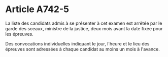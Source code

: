 # Article A742-5

La liste des candidats admis à se présenter à cet examen est arrêtée par le garde des sceaux, ministre de la justice, deux mois avant la date fixée pour les épreuves.

Des convocations individuelles indiquant le jour, l'heure et le lieu des épreuves sont adressées à chaque candidat au moins un mois à l'avance.
